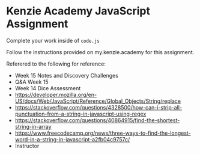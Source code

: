 # Kenzie Academy JavaScript Assignment

Complete your work inside of `code.js`

Follow the instructions provided on my.kenzie.academy for this assignment.

Referered to the following for reference:

- Week 15 Notes and Discovery Challenges
- Q&A Week 15
- Week 14 Dice Assessment
- https://developer.mozilla.org/en-US/docs/Web/JavaScript/Reference/Global_Objects/String/replace
- https://stackoverflow.com/questions/4328500/how-can-i-strip-all-punctuation-from-a-string-in-javascript-using-regex
- https://stackoverflow.com/questions/40864915/find-the-shortest-string-in-array
- https://www.freecodecamp.org/news/three-ways-to-find-the-longest-word-in-a-string-in-javascript-a2fb04c9757c/
- Instructor

